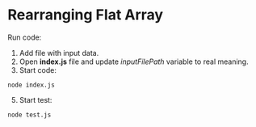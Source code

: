 # Rearranging Flat Array

Run code:
1. Add file with input data.
2. Open **index.js** file and update *inputFilePath* variable to real meaning.
4. Start code:
```
node index.js
```
5. Start test:
```
node test.js
```
